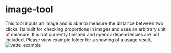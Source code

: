 # image-tool
This tool inputs an image and is able to measure the distance between two clicks. Its built for checking proportions in images and uses an arbitrary unit of measure. It is not currently finished and opencv dependencies are not included. Please view example folder for a showing of a usage result.
![vette_example](https://user-images.githubusercontent.com/72109535/221512449-2d2867a4-03c8-4372-8ffb-7afe89107fed.png)

